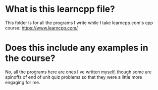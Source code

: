 # What is this learncpp file?
This folder is for all the programs I write while I take learncpp.com's cpp course: https://www.learncpp.com/

# Does this include any examples in the course?
No, all the programs here are ones I've written myself, though some are spinoffs of end of unit quiz problems so that they were a little more engaging for me.
